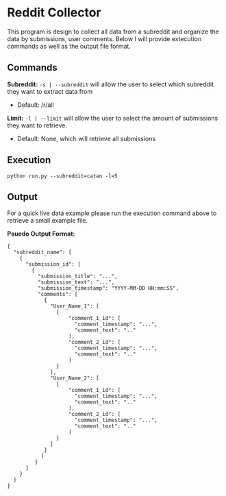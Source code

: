 # Reddit Collector
This program is design to collect all data from a subreddit and organize the
data by submissions, user comments. Below I will provide extecution commands
as well as the output file format.

## Commands

**Subreddit:** `-s | --subreddit` will allow the user to select which subreddit
they want to extract data from
* Default: /r/all

**Limit:** `-l | --limit` will allow the user to select the amount of submissions
they want to retrieve.
* Default: None, which will retrieve all submissions

## Execution

```
python run.py --subreddit=catan -l=5
```

## Output

For a quick live data example please run the execution command above to retrieve a small
example file.

**Psuedo Output Format:**
```
{
  "subreddit_name": [
    {
      "submission_id": [
        {
          "submission_title": "...",
          "submission_text": "...",
          "submission_timestamp": "YYYY-MM-DD HH:mm:SS",
          "comments": [
            {
              "User_Name_1": [
                {
                    "comment_1_id": [
                      "comment_timestamp": "...",
                      "comment_text": ".." 
                    ],
                    "comment_2_id": [
                      "comment_timestamp": "...",
                      "comment_text": ".." 
                    ]
                }
              ],
              "User_Name_2": [
                {
                    "comment_1_id": [
                      "comment_timestamp": "...",
                      "comment_text": ".." 
                    ],
                    "comment_2_id": [
                      "comment_timestamp": "...",
                      "comment_text": ".." 
                    ]
                }
              ]
            }
           ]
         }
      ]
    }
  ]
}
```